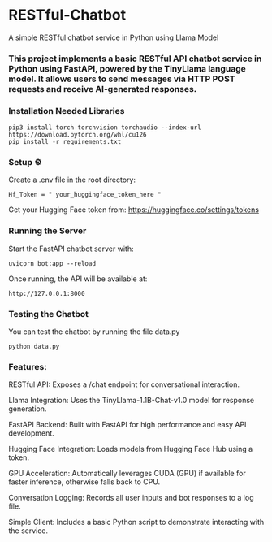 # RESTful-Chatbot
A simple RESTful chatbot service in Python using Llama Model

### This project implements a basic RESTful API chatbot service in Python using FastAPI, powered by the TinyLlama language model. It allows users to send messages via HTTP POST requests and receive AI-generated responses.

### Installation Needed Libraries
 
```
pip3 install torch torchvision torchaudio --index-url https://download.pytorch.org/whl/cu126
pip install -r requirements.txt
```

### Setup ⚙ 
Create a .env file in the root directory:

```
Hf_Token = " your_huggingface_token_here "
```

Get your Hugging Face token from: https://huggingface.co/settings/tokens

### Running the Server 
Start the FastAPI chatbot server with:

```
uvicorn bot:app --reload
```

Once running, the API will be available at:

```
http://127.0.0.1:8000
```

### Testing the Chatbot
You can test the chatbot by running the file data.py

```
python data.py
```


### Features:

RESTful API: Exposes a /chat endpoint for conversational interaction.

Llama Integration: Uses the TinyLlama-1.1B-Chat-v1.0 model for response generation.

FastAPI Backend: Built with FastAPI for high performance and easy API development.

Hugging Face Integration: Loads models from Hugging Face Hub using a token.

GPU Acceleration: Automatically leverages CUDA (GPU) if available for faster inference, otherwise falls back to CPU.

Conversation Logging: Records all user inputs and bot responses to a log file.

Simple Client: Includes a basic Python script to demonstrate interacting with the service.
